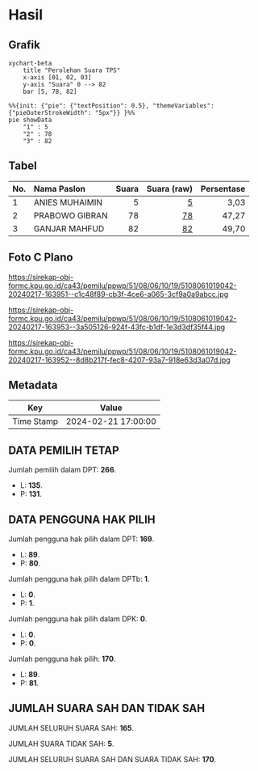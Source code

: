 # Hasil

## Grafik

```mermaid
xychart-beta
    title "Perolehan Suara TPS"
    x-axis [01, 02, 03]
    y-axis "Suara" 0 --> 82
    bar [5, 78, 82]
```

```mermaid
%%{init: {"pie": {"textPosition": 0.5}, "themeVariables": {"pieOuterStrokeWidth": "5px"}} }%%
pie showData
    "1" : 5
    "2" : 78
    "3" : 82
```

## Tabel

| No. | Nama Paslon    | Suara | Suara (raw) | Persentase |
|:--- |:-------------- | -----:| -----------:| ----------:|
| 1   | ANIES MUHAIMIN | 5     | [5][p-1]    | 3,03       |
| 2   | PRABOWO GIBRAN | 78    | [78][p-2]   | 47,27      |
| 3   | GANJAR MAHFUD  | 82    | [82][p-3]   | 49,70      |


[p-1]: https://github.com/gigit-pemilu/pemilu-2024-51-bali/blob/main/pilpres/hitung-suara/sub/51-bali/sub/08-buleleng/sub/06-buleleng/sub/1019-banyuning/sub/042-tps/sub/paslon-1.txt
[p-2]: https://github.com/gigit-pemilu/pemilu-2024-51-bali/blob/main/pilpres/hitung-suara/sub/51-bali/sub/08-buleleng/sub/06-buleleng/sub/1019-banyuning/sub/042-tps/sub/paslon-2.txt
[p-3]: https://github.com/gigit-pemilu/pemilu-2024-51-bali/blob/main/pilpres/hitung-suara/sub/51-bali/sub/08-buleleng/sub/06-buleleng/sub/1019-banyuning/sub/042-tps/sub/paslon-3.txt

## Foto C Plano

https://sirekap-obj-formc.kpu.go.id/ca43/pemilu/ppwp/51/08/06/10/19/5108061019042-20240217-163951--c1c48f89-cb3f-4ce6-a065-3cf9a0a9abcc.jpg

https://sirekap-obj-formc.kpu.go.id/ca43/pemilu/ppwp/51/08/06/10/19/5108061019042-20240217-163953--3a505126-924f-43fc-b1df-1e3d3df35f44.jpg

https://sirekap-obj-formc.kpu.go.id/ca43/pemilu/ppwp/51/08/06/10/19/5108061019042-20240217-163952--8d8b217f-fec8-4207-93a7-918e63d3a07d.jpg


## Metadata

| Key        | Value               |
| ---------- | ------------------- |
| Time Stamp | 2024-02-21 17:00:00 |


## DATA PEMILIH TETAP

Jumlah pemilih dalam DPT: **266**.
 * L: **135**.
 * P: **131**.

## DATA PENGGUNA HAK PILIH

Jumlah pengguna hak pilih dalam DPT: **169**.
 * L: **89**.
 * P: **80**.

Jumlah pengguna hak pilih dalam DPTb: **1**.
 * L: **0**.
 * P: **1**.

Jumlah pengguna hak pilih dalam DPK: **0**.
 * L: **0**.
 * P: **0**.

Jumlah pengguna hak pilih: **170**.
 * L: **89**.
 * P: **81**.

## JUMLAH SUARA SAH DAN TIDAK SAH

JUMLAH SELURUH SUARA SAH: **165**.

JUMLAH SUARA TIDAK SAH: **5**.

JUMLAH SELURUH SUARA SAH DAN SUARA TIDAK SAH: **170**.


